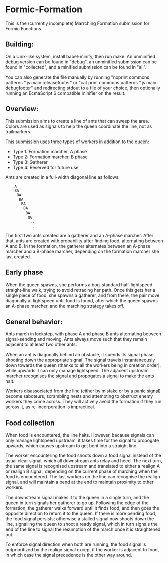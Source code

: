Formic-Formation
======

This is the (currently incomplete) Marrching Formation submission for Formic Functions. 

Building:
------

On a Unix-like system, install babel-minify, then run make. An unminified debug version can be found in "debug", an unminified submission can be found in "collected", and a minified submission can be found in "all". 

You can also generate the file manually by running "noprint commons patterns *.js main releasefooter" or "cat print commons patterns *.js main debugfooter" and redirecting stdout to a file of your choice, then optionally running an EcmaScript 6 compatible minifier on the result. 

Overview:
------

This submission aims to create a line of ants that can sweep the area. Colors are used as signals to help the queen coordinate the line, not as trailmarkers. 

This submission uses three types of workers in addition to the queen:
*    Type 1: Formation marcher, A phase
*    Type 2: Formation marcher, B phase
*    Type 3: Gatherer
*    Type 4: Reserved for future use

Ants are created in a full-width diagonal line as follows: 

        A
        BA
         BA
          BA
           BA
            BA
             BA
              QG
               ..
                .

The first two ants created are a gatherer and an A-phase marcher. After that, ants are created with probability after finding food, alternating between A and B. In the formation, the gatherer alternates between an A-phase marcher and a B-phase marcher, depending on the formation marcher she last created. 

Early phase
------

When the queen spawns, she performs a bog-standard half-lightspeed straight-line walk, trying to avoid retracing her path. Once this gets her a single piece of food, she spawns a gatherer, and from there, the pair move diagonally at lightspeed until food is found, after which the queen spawns an A-phase marcher, and the marching strategy takes off. 

General behavior:
------

Ants march in lockstep, with phase A and phase B ants alternating between signal-sending and moving. Ants always move such that they remain adjacent to at least two other ants. 

When an ant is diagonally behind an obstacle, it spends its signal phase shooting down the appropriate signal. The signal travels instantaneously down towards the queen (thanks to all the workers being in creation order), while upwards it can only manage lightspeed. The adjacent upstream marcher recognises the signal and propogates a signal to make the ants halt. 

Workers disassociated from the line (either by mistake or by a panic signal) become saboteurs, scrambling nests and attempting to obstruct enemy workers they come across. They will actively avoid the formation if they run across it, as re-incorporation is impractical. 

Food collection
------

When food is encountered, the line halts. However, because signals can only manage lightspeed upstream, it takes time for the signal to propogate upwards, which causes upstream to get bent into a straight line. 

The worker encountering the food shoots down a food signal instead of the usual clear signal, which all downstream ants relay and heed. The next turn, the same signal is recognised upstream and translated to either a realign A or realign B signal, depending on the current phase of marching when the food is encountered. The last workers on the line can recognise the realign signal, and will maintain a bend at the end to maintain proximity to other workers. 

The downstream signal makes it to the queen in a single turn, and the queen in turn signals her gatherer to go up. Following the edge of the formation, the gatherer walks forward until it finds food, and then goes the opposite direction to return it to the queen. If there is more pending food, the food signal persists; otherwise a stalled signal now shoots down the line, signalling the queen to shoot a ready signal, which in turn signals the end of the line to signal the resumption of the march once it is straightened out. 

To enforce signal direction when both are running, the food signal is outprioritized by the realign signal except if the worker is adjacent to food, in which case the signal precedence is the other way around. 





